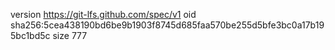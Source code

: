 version https://git-lfs.github.com/spec/v1
oid sha256:5cea438190bd6be9b1903f8745d685faa570be255d5bfe3bc0a17b195bc1bd5c
size 777
